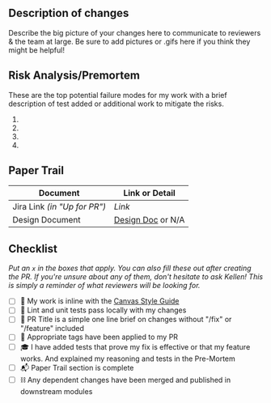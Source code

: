 ## Description of changes

Describe the big picture of your changes here to communicate to reviewers & the team at large. Be sure to add pictures or .gifs here if you think they might be helpful! 

## Risk Analysis/Premortem

These are the top potential failure modes for my work with a brief description of test added or additional work to mitigate the risks. 

1. 
2.
3.
4.


## Paper Trail

**Document** | **Link or Detail**
------------ | -------------
Jira Link *(in "Up for PR")* | *Link*
Design Document | [Design Doc](Link) or N/A

## Checklist

_Put an `x` in the boxes that apply. You can also fill these out after creating the PR. If you're unsure about any of them, don't hesitate to ask Kellen! This is simply a reminder of what reviewers will be looking for._

- [ ] :scroll: My work is inline with the [Canvas Style Guide](https://sites.google.com/a/canvas.technology/engineering/software-development/coding-style)
- [ ] :shower: Lint and unit tests pass locally with my changes
- [ ] :speech_balloon: PR Title is a simple one line brief on changes without "/fix" or "/feature" included
- [ ] :flags: Appropriate tags have been applied to my PR
- [ ] :mortar_board: I have added tests that prove my fix is effective or that my feature works. And explained my reasoning and tests in the Pre-Mortem
- [ ] :mailbox_with_mail: Paper Trail section is complete
- [ ] :chains: Any dependent changes have been merged and published in downstream modules
